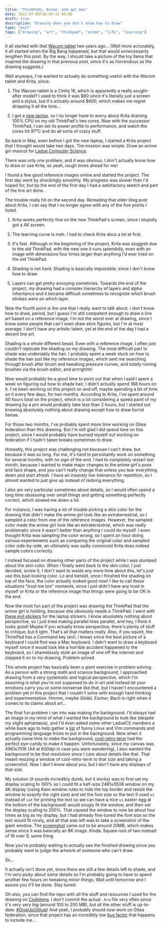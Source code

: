 ```yaml
---
title: "ThinkPads, Anime, and apt moo"
date: 2022-07-05T18:04:13-05:00
draft: true
description: "Drawing when you don't know how to draw"
type: "post"
tags: ["drawing", "art", "thinkpad", "anime", "life", "learning"]
---
```



It all started with that [Wacom tablet](/posts/putting-wacom-tablet-good-use/) two years ago... (Well more accurately, it all started when the Big Bang happened, but that would unnecessarily lengthen this post. By the way, I should take a picture of the toy llama that inspired the drawing in that previous post, since it's as horrendous as the drawing suggests.)

Well anyways, I've wanted to actually do something useful with the Wacom tablet and Krita, since:

1. The Wacom tablet is a Cintiq 16, which is apparently a really sought-after model? I used to think it was $60 since it's literally just a screen and a stylus, but it's actually around $600, which makes me regret dropping it all the time...

2. I got a [new laptop](/posts/laptopia/), so I no longer have to worry about Krita draining 100% CPU on my old ThinkPad's two cores. Now with the successor ThinkPad, I can set its power profile to performance, and watch the cores hit 97°C and do all sorts of crazy stuff.

So back in May, even before I got the new laptop, I started a Krita project that I thought would take two days. The mission was simple. Draw an anime girl mascot for [Ladue Computer Science](https://laduecs.club/).

There was only one problem, and it was obvious. I don't actually know how to draw or use Krita, so yeah, rough times ahead for me!

I found a few good reference images online and started the project. The first day went by shockingly smoothly. My progress was slower than I'd hoped for, but by the end of the first day I had a satisfactory sketch and part of the line art done.

The trouble really hit on the second day. Rereading that older blog post about Krita, I can say that I no longer agree with any of the five points I listed.

1. Krita works perfectly fine on the new ThinkPad's screen, since I stupidly got a 4K screen.

2. The learning curve is meh. I had to check Krita docs a lot at first.

3. It's fast. Although in the beginning of the project, Krita was sluggish due to the old ThinkPad, with the new one it runs splendidly, even with an image with dimensions four times larger than anything I'd ever tried on the old ThinkPad.

4. Shading is not hard. Shading is basically impossible, since I don't know how to draw.

5. Layers can get pretty annoying sometimes. Towards the end of the project, my drawing had a complex hierarchy of layers and alpha inheritance and it became difficult sometimes to recognize which brush strokes were on which layer.

Now the fourth point is the one that I really want to talk about. I don't know how to draw, period, but I guess I'm still competent enough to draw a line art based on a reference image. I'm not the worst ever at drawing, since I know some people that can't even draw stick figures, but I'm at most average. I don't have any artisitc talent, yet at the end of the day I had a decent line art.

Shading is a whole different beast. Even with a reference image, I often just couldn't replicate the shading on my drawing. The most difficult part to shade was undeniably the hair. I probably spent a week stuck on how to shade the hair just like my reference images, which sent me searching through brush after brush and tweaking pressure curves, and totally ruining brushes via the brush editor, and arrrrghhh!

Now would probably be a good time to point out that when I said I spent a week on figuring out how to shade hair, I didn't actually spend 168 hours on it. I've been working on this project on and off, maybe spending a bit of time on it every few days, for two months. According to Krita, I've spent around 40 hours total on the project, which is a lot considering a speed paint of my drawing by a pro would probably take less than 2 hours, but I started out knowing absolutely nothing about drawing except how to draw horrid llamas.

For those two months, I've probably spent more time working on Gitea federation than this drawing. But I'm still glad I did spend time on this project, since I would probably have burned myself out working on federation if I hadn't taken breaks sometimes to draw.

Honestly, this project was challenging not because I can't draw, but because it was so long. For me, it's hard to persistantly work on something for several months, with no sign of the end. I had to completely restart last month, because I wanted to make major changes to the anime girl's pose and face shape, and you can't really change that unless you tear everything down and start afresh. I have an insanely low tolerance for repetition, so I almost wanted to just give up instead of redoing everything.

I also am very particular sometimes about details, so I would often spend a long time obsessing over small things and getting something perfectly correct, which slowed me down a lot.

For instance, I was having a lot of trouble picking a skin color for the drawing that didn't make the anime girl look like an extraterrestrial, so I sampled a color from one of the reference images. However, the sampled color made the anime girl look like an extraterrestrial, which was really problematic since it wasn't better than anything I could do myself. I even thought Krita was sampling the color wrong, so I spent an hour doing various experiements such as comparing the original color and sampled color side-by-side, an ultimately was sadly convinced Krita does indeed sample colors correctly.

I instead focused on drawing other parts of the project while I was stumped about the skin color. When I finally went back to the skin color, I just decided, screw it, I don't want to waste any more time about this, let's just use this bad-looking color. Lo and behold, once I finished the shading on top of the face, the color actually looked good now! I like to call these situations "trust me bro" moments, since I just didn't have any trust in myself or Krita or the reference image that things were going to be OK in the end.

Now the most fun part of the project was drawing the ThinkPad that the anime girl is holding, because she obviously needs a ThinkPad. I went with [these evil stickers](https://github.com/mkrl/misbrands) for the laptop stickers. I know absolutely nothing about perspective, so I just tried making parallel lines parallel, and hey, I think it looks good! Maybe if you actually know perspective, there's plenty of stuff to critique, but it lgtm. That's all that matters really. Also, if you squint, the ThinkPad has a Command key (evil, I know) since the best picture of a keyboard I could find was a Mac keyboard. I didn't want to draw a keyboard myself since it would look like a horrible accident happened to the keyboard, so I shamelessly stole an image of one off the internet and slapped it on to my drawing. Problem solved.

This whole project has basically been a giant exercise in problem solving. As a person with a strong math and science background, I approached drawing from a very systematic and logical perspective, which I'm assuming is what you're not supposed to do in art and instead let your emotions carry you or some nonsense like that, but I haven't encountered a problem yet in this project that I couldn't solve with enough hard thinking and experimentation. Hmmm, maybe *Gödel, Escher, Bach* is right when it comes to its claims about art...

The final fun problem I ran into was making the background. I'd always had an image in my mind of what I wanted the background to look like (despite my slight aphantasia), and I'd even asked some other LadueCS members a while back ago to help gather a [list](https://codeberg.org/LadueCS/pages/src/branch/main/img/mascot/background.txt) of funny Linux and Vim commands and programming language tricks to put in the background. Now when it actually came time to make the background, [cool-retro-term](https://github.com/Swordfish90/cool-retro-term) had the perfect eye-candy to make it happen. Unfortunately, since my canvas was 4961x7016 (A4 at 600dpi in case you were wondering), I also wanted the background to be that resolution since I care about details like that. That meant resizing a window of cool-retro-term to that size and taking a screenshot. Now I don't know about you, but I don't have any displays of that size.

My solution (it sounds incredibly dumb, but it works) was to first set my display scaling to 100% so I could fit a half-size 2481x3508 window on my 4K display (using Kwin window rules to hide the top border and resize the window to exactly the right size) and set the font size so the text (I used `vi` instead of `cat` for printing the text so we can have a nice `vi` easter egg at the bottom of the background) would snugly fit the window, and then set the display scaling to 200%. That caused the window to now be about four times as big as my display, but I had already fine-tuned the font size so the text would fit nicely, and all that was left was to take a screenshot of the giant window. The [screenshot](https://codeberg.org/LadueCS/pages/src/branch/main/img/mascot/background.png) came out to be around 20MB, which makes sense since it was basically an 8K image. Kinda. Square root of two instead of 16 over 9, same thing.

Now you're probably waiting to actually see the finished drawing since you probably want to judge the artwork of someone who can't draw.

So...

It actually isn't done yet, since there are still a few details left to shade, and I'm very picky about some details so I'm probably going to have to spend another few hours on tweaking minor things. Wait until tomorrow and I assure you it'll be done. Stay tuned.

Oh also, you can find the repo with all the stuff and resources I used for the drawing on [Codeberg](https://codeberg.org/LadueCS/pages/src/branch/main/img/mascot). I don't commit the actual `.kra` file very often since it's very very big (around 100 to 200 MB), but all the other stuff is up-to-date. [#GiveUpGithub](https://sfconservancy.org/GiveUpGitHub/)! And yeah, I probably should now work on Gitea federation, since that project has an incredibly low [bus factor](https://en.wikipedia.org/wiki/Bus_factor) that happens to include me...

